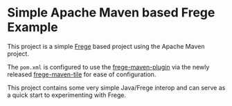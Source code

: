 # Simple Apache Maven based Frege Example

This project is a simple [Frege](http://www.frege-lang.org/) based project using
the Apache Maven project.

The `pom.xml` is configured to use the [frege-maven-plugin](https://github.com/talios/frege-maven-plugin) via
the newly released [frege-maven-tile](https://github.com/talios/frege-maven-tile) for ease of configuration.

This project contains some very simple Java/Frege interop and can serve as a quick start to experimenting with Frege.
